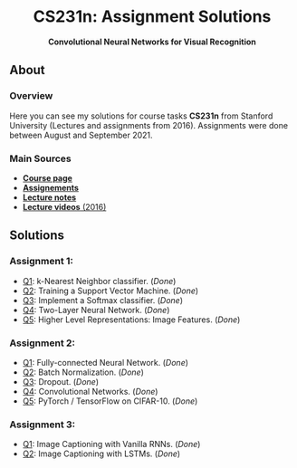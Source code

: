 <h1 align="center">CS231n: Assignment Solutions</h1>
<p align="center"><b>Convolutional Neural Networks for Visual Recognition</b></p>

## About
### Overview
Here you can see my solutions for course tasks **CS231n** from Stanford University (Lectures and assignments from 2016). Assignments were done between August and September 2021.

### Main Sources
* [**Course page**](http://cs231n.stanford.edu/index.html)
* [**Assignements**](http://cs231n.stanford.edu/assignments.html)
* [**Lecture notes**](https://cs231n.github.io/)
* [**Lecture videos** (2016)](https://www.youtube.com/watch?v=NfnWJUyUJYU&list=PLkt2uSq6rBVctENoVBg1TpCC7OQi31AlC)

## Solutions
### Assignment 1:
- [Q1](https://github.com/Shakaryan/CS231n/blob/master/assignment1/knn.ipynb): k-Nearest Neighbor classifier. (_Done_)
- [Q2](https://github.com/Shakaryan/CS231n/blob/master/assignment1/svm.ipynb): Training a Support Vector Machine. (_Done_)
- [Q3](https://github.com/Shakaryan/CS231n/blob/master/assignment1/softmax.ipynb): Implement a Softmax classifier. (_Done_)
- [Q4](https://github.com/Shakaryan/CS231n/blob/master/assignment1/two_layer_net.ipynb): Two-Layer Neural Network. (_Done_)
- [Q5](https://github.com/Shakaryan/CS231n/blob/master/assignment1/features.ipynb): Higher Level Representations: Image Features. (_Done_)

### Assignment 2:
- [Q1](https://github.com/Shakaryan/CS231n/blob/master/assignment2/FullyConnectedNets.ipynb): Fully-connected Neural Network. (_Done_)
- [Q2](https://github.com/Shakaryan/CS231n/blob/master/assignment2/BatchNormalization.ipynb): Batch Normalization. (_Done_)
- [Q3](https://github.com/Shakaryan/CS231n/blob/master/assignment2/Dropout.ipynb): Dropout. (_Done_)
- [Q4](https://github.com/Shakaryan/CS231n/blob/master/assignment2/ConvolutionalNetworks.ipynb): Convolutional Networks. (_Done_)
- [Q5](https://github.com/Shakaryan/CS231n/blob/master/assignment2/TensorFlow.ipynb): PyTorch / TensorFlow on CIFAR-10. (_Done_)

### Assignment 3:
- [Q1](https://github.com/Shakaryan/CS231n/blob/master/assignment3/RNN_Captioning.ipynb): Image Captioning with Vanilla RNNs. (_Done_)
- [Q2](https://github.com/Shakaryan/CS231n/blob/master/assignment3/LSTM_Captioning.ipynb): Image Captioning with LSTMs. (_Done_)
